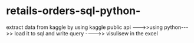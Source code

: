 # retails-orders-sql-python-


extract data from kaggle by using kaggle public  api --->>using python--->> load it to sql and write query ---->> visulisew in the excel


